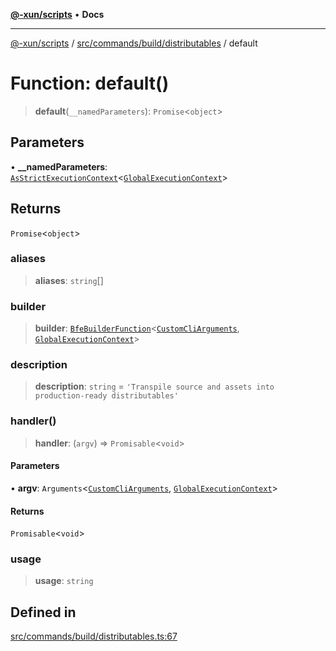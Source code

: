 [**@-xun/scripts**](../../../../../README.md) • **Docs**

***

[@-xun/scripts](../../../../../README.md) / [src/commands/build/distributables](../README.md) / default

# Function: default()

> **default**(`__namedParameters`): `Promise`\<`object`\>

## Parameters

• **\_\_namedParameters**: [`AsStrictExecutionContext`](../../../../../lib/@black-flag/extensions/type-aliases/AsStrictExecutionContext.md)\<[`GlobalExecutionContext`](../../../../configure/type-aliases/GlobalExecutionContext.md)\>

## Returns

`Promise`\<`object`\>

### aliases

> **aliases**: `string`[]

### builder

> **builder**: [`BfeBuilderFunction`](../../../../../lib/@black-flag/extensions/type-aliases/BfeBuilderFunction.md)\<[`CustomCliArguments`](../type-aliases/CustomCliArguments.md), [`GlobalExecutionContext`](../../../../configure/type-aliases/GlobalExecutionContext.md)\>

### description

> **description**: `string` = `'Transpile source and assets into production-ready distributables'`

### handler()

> **handler**: (`argv`) => `Promisable`\<`void`\>

#### Parameters

• **argv**: `Arguments`\<[`CustomCliArguments`](../type-aliases/CustomCliArguments.md), [`GlobalExecutionContext`](../../../../configure/type-aliases/GlobalExecutionContext.md)\>

#### Returns

`Promisable`\<`void`\>

### usage

> **usage**: `string`

## Defined in

[src/commands/build/distributables.ts:67](https://github.com/Xunnamius/xscripts/blob/184c8e10da5407b40476129ff0f6e538d7df3af0/src/commands/build/distributables.ts#L67)
